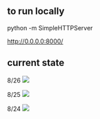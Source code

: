 ## to run locally

python -m SimpleHTTPServer

http://0.0.0.0:8000/

## current state

8/26
![](http://i.imgur.com/jKxFk.png)

8/25
![](http://i.imgur.com/M8PQ8.png)

8/24
![](http://i.imgur.com/HZp0g.png)
